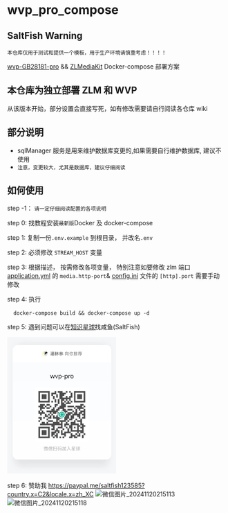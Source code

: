 # wvp_pro_compose

## SaltFish Warning

`本仓库仅用于测试和提供一个模板，用于生产环境请慎重考虑！！！！`

[wvp-GB28181-pro](https://github.com/648540858/wvp-GB28181-pro) && [ZLMediaKit](https://github.com/ZLMediaKit/ZLMediaKit) Docker-compose 部署方案

## 本仓库为独立部署 ZLM 和 WVP

从该版本开始，部分设置会直接写死，如有修改需要请自行阅读各仓库 wiki

## 部分说明

- sqlManager 服务是用来维护数据库变更的,如果需要自行维护数据库, 建议不使用
- `注意，变更较大，尤其是数据库，建议仔细阅读`

## 如何使用

step -1： `请一定仔细阅读配置的各项说明`

step 0: 找教程安装`最新版`Docker 及 docker-compose

step 1: 复制一份`.env.example` 到根目录， 并改名`.env`

step 2: 必须修改 `STREAM_HOST` 变量

step 3: 根据描述， 按需修改各项变量， 特别注意如要修改 zlm 端口 [application.yml](./config/wvp/application.yml) 的 `media.http-port`& [config.ini](./config/zlm/config.ini) 文件的 `[http].port` 需要手动修改

step 4: 执行

```shell
  docker-compose build && docker-compose up -d
```

step 5: 遇到问题可以在[知识星球](https://t.zsxq.com/0dpu05aPO)找咸鱼(SaltFish)

  <img decoding="async" src="./CopyRight.jpg" width="50%">

step 6: 赞助我
 https://paypal.me/saltfish123585?country.x=C2&locale.x=zh_XC
 ![微信图片_20241120215113](https://github.com/user-attachments/assets/756626d2-b04f-4dce-a3b8-33b58f761bdc)
 ![微信图片_20241120215118](https://github.com/user-attachments/assets/5bfa3841-80c6-4446-86d9-1e71b2be2263)


